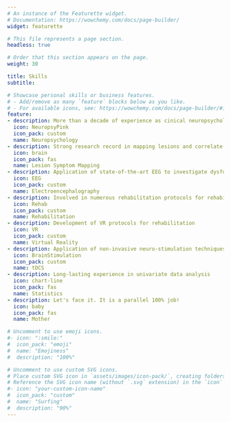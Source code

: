 ```yaml
---
# An instance of the Featurette widget.
# Documentation: https://wowchemy.com/docs/page-builder/
widget: featurette

# This file represents a page section.
headless: true

# Order that this section appears on the page.
weight: 30

title: Skills
subtitle:

# Showcase personal skills or business features.
# - Add/remove as many `feature` blocks below as you like.
# - For available icons, see: https://wowchemy.com/docs/page-builder/#icons
feature:
- description: More than a decade of experience as cinical neuropsychologist
  icon: NeuropsyPink
  icon_pack: custom
  name: Neuropsychology
- description: Strong research record in mapping lesions and correlate them to deficits
  icon: brain
  icon_pack: fas
  name: Lesion Symptom Mapping
- description: Application of state-of-the-art EEG to investigate dysfunctional neural processing
  icon: EEG
  icon_pack: custom
  name: Electroencephalography
- description: Involved in numerous rehabilitation protocols for rehabilitation of stroke deficits
  icon: Rehab
  icon_pack: custom
  name: Rehabilitation
- description: Development of VR protocols for rehabilitation
  icon: VR
  icon_pack: custom
  name: Virtual Reality
- description: Application of non-invasive neuro-stimulation techniques to modulate brain activity
  icon: BrainStimulation
  icon_pack: custom
  name: tDCS
- description: Long-lasting experience in univariate data analysis
  icon: chart-line
  icon_pack: fas
  name: Statistics
- description: Let's face it. It is a parallel 100% job!
  icon: baby
  icon_pack: fas
  name: Mother

# Uncomment to use emoji icons.
#- icon: ":smile:"
#  icon_pack: "emoji"
#  name: "Emojiness"
#  description: "100%"  

# Uncomment to use custom SVG icons.
# Place custom SVG icon in `assets/images/icon-pack/`, creating folders if necessary.
# Reference the SVG icon name (without `.svg` extension) in the `icon` field.
#- icon: "your-custom-icon-name"
#  icon_pack: "custom"
#  name: "Surfing"
#  description: "90%"
---
```

